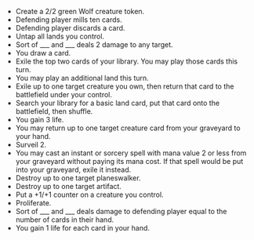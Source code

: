 * Create a 2/2 green Wolf creature token.
* Defending player mills ten cards.
* Defending player discards a card.
* Untap all lands you control.
* Sort of ___ and ___ deals 2 damage to any target.
* You draw a card.
* Exile the top two cards of your library. You may play those cards this turn.
* You may play an additional land this turn.
* Exile up to one target creature you own, then return that card to the battlefield under your control.
* Search your library for a basic land card, put that card onto the battlefield, then shuffle.
* You gain 3 life.
* You may return up to one target creature card from your graveyard to your hand.
* Surveil 2.
* You may cast an instant or sorcery spell with mana value 2 or less from your graveyard without paying its mana cost. If that spell would be put into your graveyard, exile it instead.
* Destroy up to one target planeswalker.
* Destroy up to one target artifact.
* Put a +1/+1 counter on a creature you control.
* Proliferate.
* Sort of ___ and ___ deals damage to defending player equal to the number of cards in their hand.
* You gain 1 life for each card in your hand.

